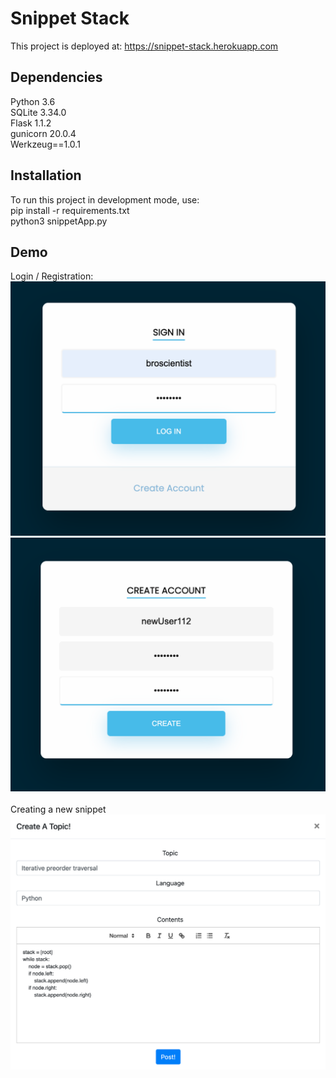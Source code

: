 # Snippet Stack
This project is deployed at: https://snippet-stack.herokuapp.com

## Dependencies
Python 3.6<br>
SQLite 3.34.0<br>
Flask 1.1.2<br>
gunicorn 20.0.4<br>
Werkzeug==1.0.1<br>


## Installation
To run this project in development mode, use:<br>
pip install -r requirements.txt<br>
python3 snippetApp.py


## Demo
Login / Registration:
![Alt text](static/featureScreenshots/login.png)
![Alt text](static/featureScreenshots/registration.png)
<br>
<br>
Creating a new snippet
![Alt text](static/featureScreenshots/create_new_snippet.png)

